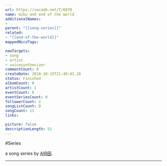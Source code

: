 ```yaml
---
url: https://vocadb.net/T/6870
name: miku and end of the world
additionalNames: 
- 
parent: "[[song-series]]"
related:
- "[[end-of-the-world]]"
mappedNicoTags:

newTargets:
- song
- artist
- voicesynthesizer
commentCount: 0
createDate: 2018-10-15T21:48:43.28
status: Finished
albumCount: 0
artistCount: 1
eventCount: 0
eventSeriesCount: 0
followerCount: 2
songListCount: 0
songCount: 11
links: 

picture: false
descriptionLength: 51
---
```


#Series

a song series by [AIR田](https://vocadb.net/Ar/578).

---


